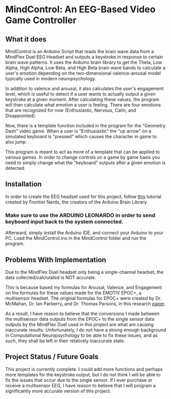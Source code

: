# MindControl: An EEG-Based Video Game Controller


## What it does 

MindControl is an Arduino Script that reads the brain wave data from a MindFlex Duel EEG Headset and outputs a keystroke in response to certain brain wave patterns. 
It uses the Arduino brain library to get the Theta, Low Alpha, High Alpha, Low Beta, and High Beta brain wave bands to calculate a user's emotion depending on the two-dimensional valence-arousal model typically used in modern neuropsychology.

In addition to valence and arousal, it also calculates the user's engagement level, which is useful to detect if a user wants to actually output a given keystroke at a given moment.
After calculating these values, the program will then calculate what emotion a user is feeling. There are four emotions that are recognized for now (Enthusiastic, Nervous, Calm, and Disappointed).

Now, there is a template function included in the program for the "Geometry Dash" video game. 
When a user is "Enthusiastic" the "up arrow" on a simulated keyboard is "pressed" which causes the character in game to also jump.

This program is meant to act as more of a template that can be applied to various games.
In order to change controls on a game by game basis you need to simply change what the "keyboard" outputs after a given emotion is detected.

## Installation

In order to create the EEG headset used for this project, follow [this](https://frontiernerds.com/brain-hack) tutorial created by Frontier Nerds, the creators of the Arduino Brain Library. 

### Make sure to use the ARDUINO LEONARDO in order to send keyboard input back to the system connected.

Afterward, simply install the Arduino IDE, and connect your Arduino to your PC. Load the MindControl.ino in the MindControl folder and run the program.

## Problems With Implementation

Due to the MindFlex Duel headset only being a single-channel headset, the data collected/calclulated is NOT accurate. 

This is because based my formulas for Arousal, Valence, and Engagement on the formulas for these values made for the EMOTIV EPOC+, a multisensor headset.
The original formulas for EPOC+ were created by Dr. McMahan, Dr. Ian Parberry, and Dr. Thomas Parsons, in this research [paper](https://doi.org/10.1016/j.promfg.2015.07.376).

As a result, I have reason to believe that the conversions I made between the multisensor data outputs from the EPOC+ to the single sensor data outputs by the MindFlex Duel used in this project are what are causing inaccurate results.
Unfortunately, I do not have a strong enough background in Computational Neuropsychology to be able to fix these issues, and as such, they shall be left in their relatively inaccurate state.

## Project Status / Future Goals

This project is currently complete. I could add more functions and perhaps more templates for the keystroke output, but I do not think I will be able to fix the issues that occur due to the single sensor. 
If I ever purchase or receive a multisensor EEG, I have reason to believe that I will program a significantly more accurate version of this project.
